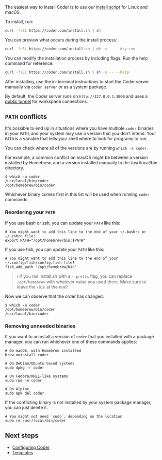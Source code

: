 The easiest way to install Coder is to use our
[install script](https://github.com/coder/coder/blob/main/install.sh) for Linux
and macOS.

To install, run:

```bash
curl -fsSL https://coder.com/install.sh | sh
```

You can preview what occurs during the install process:

```bash
curl -fsSL https://coder.com/install.sh | sh -s -- --dry-run
```

You can modify the installation process by including flags. Run the help command
for reference:

```bash
curl -fsSL https://coder.com/install.sh | sh -s -- --help
```

After installing, use the in-terminal instructions to start the Coder server
manually via `coder server` or as a system package.

By default, the Coder server runs on `http://127.0.0.1:3000` and uses a
[public tunnel](../admin/configure.md#tunnel) for workspace connections.

## `PATH` conflicts

It's possible to end up in situations where you have multiple `coder` binaries
in your `PATH`, and your system may use a version that you don't intend. Your
`PATH` is a variable that tells your shell where to look for programs to run.

You can check where all of the versions are by running `which -a coder`.

For example, a common conflict on macOS might be between a version installed by
Homebrew, and a version installed manually to the /usr/local/bin directory.

```console
$ which -a coder
/usr/local/bin/coder
/opt/homebrew/bin/coder
```

Whichever binary comes first in this list will be used when running `coder`
commands.

### Reordering your `PATH`

If you use bash or zsh, you can update your `PATH` like this:

```shell
# You might want to add this line to the end of your ~/.bashrc or ~/.zshrc file!
export PATH="/opt/homebrew/bin:$PATH"
```

If you use fish, you can update your `PATH` like this:

```shell
# You might want to add this line to the end of your ~/.config/fish/config.fish file!
fish_add_path "/opt/homebrew/bin"
```

> ℹ If you ran install.sh with a `--prefix` flag, you can replace
> `/opt/homebrew` with whatever value you used there. Make sure to leave the
> `/bin` at the end!

Now we can observe that the order has changed:

```console
$ which -a coder
/opt/homebrew/bin/coder
/usr/local/bin/coder
```

### Removing unneeded binaries

If you want to uninstall a version of `coder` that you installed with a package
manager, you can run whichever one of these commands applies:

```shell
# On macOS, with Homebrew installed
brew uninstall coder
```

```shell
# On Debian/Ubuntu based systems
sudo dpkg -r coder
```

```shell
# On Fedora/RHEL-like systems
sudo rpm -e coder
```

```shell
# On Alpine
sudo apk del coder
```

If the conflicting binary is not installed by your system package manager, you
can just delete it.

```shell
# You might not need `sudo`, depending on the location
sudo rm /usr/local/bin/coder
```

## Next steps

- [Configuring Coder](../admin/configure.md)
- [Templates](../templates/index.md)
